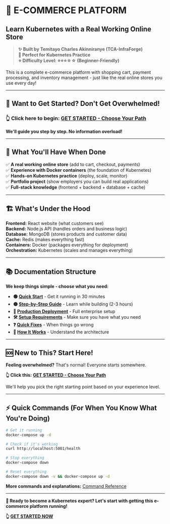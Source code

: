 # 🛒 **E-COMMERCE PLATFORM**
## **Learn Kubernetes with a Real Working Online Store**

> **✨ Built by Temitayo Charles Akinniranye (TCA-InfraForge)**  
> **🎯 Perfect for Kubernetes Practice**  
> **⭐ Difficulty Level: ⭐⭐⭐☆☆ (Beginner-Friendly)**  

This is a complete e-commerce platform with shopping cart, payment processing, and inventory management - just like the real online stores you use every day!

---

## **🚀 Want to Get Started? Don't Get Overwhelmed!**

### **👆 Click here to begin:** [**GET STARTED - Choose Your Path**](./GET-STARTED.md)

**We'll guide you step by step. No information overload!**

---

## **🎯 What You'll Have When Done**

✅ **A real working online store** (add to cart, checkout, payments)  
✅ **Experience with Docker containers** (the foundation of Kubernetes)  
✅ **Hands-on Kubernetes practice** (deploy, scale, monitor)  
✅ **Portfolio project** (show employers you can build real applications)  
✅ **Full-stack knowledge** (frontend + backend + database + cache)  

---

## **🏗️ What's Under the Hood**

**Frontend:** React website (what customers see)  
**Backend:** Node.js API (handles orders and business logic)  
**Database:** MongoDB (stores products and customer data)  
**Cache:** Redis (makes everything fast)  
**Containers:** Docker (packages everything for deployment)  
**Orchestration:** Kubernetes (scales and manages everything)  

---

## **📚 Documentation Structure**

**We keep things simple - choose what you need:**

- **🟢 [Quick Start](./docs/quick-start.md)** - Get it running in 30 minutes
- **🟡 [Step-by-Step Guide](./docs/step-by-step.md)** - Learn while building (2-3 hours)
- **🔴 [Production Deployment](./docs/production-deployment.md)** - Full enterprise setup
- **🛠️ [Setup Requirements](./docs/setup-requirements.md)** - Make sure you have what you need
- **❓ [Quick Fixes](./docs/quick-fixes.md)** - When things go wrong
- **📖 [How It Works](./docs/how-it-works.md)** - Understand the architecture

---

## **🆘 New to This? Start Here!**

**Feeling overwhelmed?** That's normal! Everyone starts somewhere.

**👆 Click this:** [**GET STARTED - Choose Your Path**](./GET-STARTED.md)

We'll help you pick the right starting point based on your experience level.

---

## **⚡ Quick Commands (For When You Know What You're Doing)**

```bash
# Get it running
docker-compose up -d

# Check if it's working
curl http://localhost:5001/health

# Stop everything
docker-compose down

# Reset everything
docker-compose down -v && docker-compose up -d
```

**More commands and explanations:** [Command Reference](./docs/commands.md)

---

**🎯 Ready to become a Kubernetes expert? Let's start with getting this e-commerce platform running!**

**👆 [GET STARTED NOW](./GET-STARTED.md)**